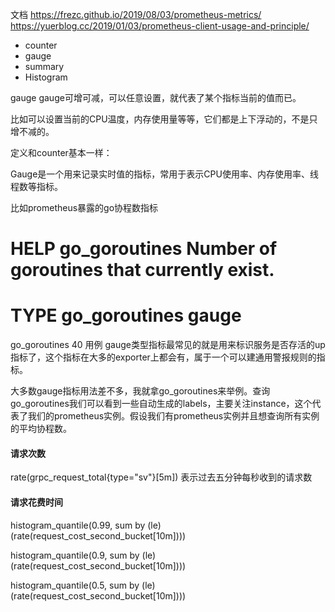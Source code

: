 文档 https://frezc.github.io/2019/08/03/prometheus-metrics/
https://yuerblog.cc/2019/01/03/prometheus-client-usage-and-principle/

- counter
- gauge
- summary
- Histogram


gauge
gauge可增可减，可以任意设置，就代表了某个指标当前的值而已。

比如可以设置当前的CPU温度，内存使用量等等，它们都是上下浮动的，不是只增不减的。

定义和counter基本一样：

Gauge是一个用来记录实时值的指标，常用于表示CPU使用率、内存使用率、线程数等指标。

比如prometheus暴露的go协程数指标

# HELP go_goroutines Number of goroutines that currently exist.
# TYPE go_goroutines gauge
go_goroutines 40
用例
gauge类型指标最常见的就是用来标识服务是否存活的up指标了，这个指标在大多的exporter上都会有，属于一个可以建通用警报规则的指标。

大多数gauge指标用法差不多，我就拿go_goroutines来举例。查询go_goroutines我们可以看到一些自动生成的labels，主要关注instance，这个代表了我们的prometheus实例。假设我们有prometheus实例并且想查询所有实例的平均协程数。



#### 请求次数
rate(grpc_request_total{type="sv"}[5m])
表示过去五分钟每秒收到的请求数


#### 请求花费时间

histogram_quantile(0.99, sum by (le) (rate(request_cost_second_bucket[10m])))

histogram_quantile(0.9, sum by (le) (rate(request_cost_second_bucket[10m])))


histogram_quantile(0.5, sum by (le) (rate(request_cost_second_bucket[10m])))


